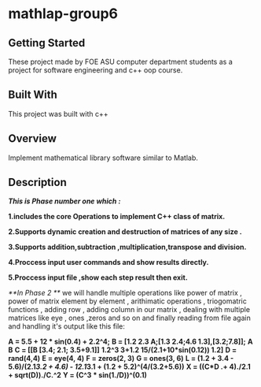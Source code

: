 # mathlap-group6

## Getting Started

These project made by FOE ASU computer department students as a project for software engineering and c++ oop course.

## Built With
This project was built with c++

## Overview
Implement mathematical library software similar to Matlab.

## Description
_**This is Phase number one which :**_

**1.includes the core Operations to implement C++ class of matrix.**

**2.Supports dynamic creation and 	destruction of matrices of any size .**

**3.Supports addition,subtraction ,multiplication,transpose and division.**

**4.Proccess input user commands and show results directly.**

**5.Proccess input file ,show each step result then exit.**

_**In Phase 2 **_
we will handle multiple operations like power of matrix , power of matrix element by element , arithimatic operations , 
triogomatric functions , adding row , adding column in our matrix , dealing with multiple matrices like eye , ones ,zeros and so on
and finally reading from file again and handling it's output like this file:

**A = 5.5 + 12 * sin(0.4) + 2.2^4;**
**B = [1.2 2.3 A;[1.3 2.4;4.6 1.3],[3.2;7.8]];**
**A**
**B**
**C = [[B [3.4; 2.1; 3.5+9.1]]**
     **1.2^3 3+1.2 15/(2.1+10*sin(0.12)) 1.2]**
**D = rand(4,4)**
**E = eye(4, 4)**
**F = zeros(2, 3)**
**G = ones(3, 6)**
**L = (1.2 + 3.4 - 5.6)/(2.1*3.2 + 4.6) - 12.1*3.1 + (1.2 + 5.2)^(4/(3.2+5.6))**
**X = ((C*D .+ 4)./2.1 + sqrt(D))./C.^2**
**Y = (C^3 * sin(1./D))^(0.1)**



